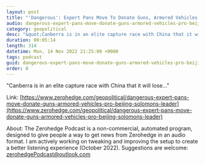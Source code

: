 ```yaml
---
layout: post
title: "'Dangerous': Expert Pans Move To Donate Guns, Armored Vehicles To Pro-Beijing Solomons Leader"
audio: dangerous-expert-pans-move-donate-guns-armored-vehicles-pro-beijing-solomons-leader-0
category: geopolitical
desc: "&quot;Canberra is in an elite capture race with China that it will lose...&quot;"
duration: 00:05:14
length: 314
datetime: Mon, 14 Nov 2022 21:25:00 +0000
tags: podcast
guid: dangerous-expert-pans-move-donate-guns-armored-vehicles-pro-beijing-solomons-leader-0
order: 0
---
```

&quot;Canberra is in an elite capture race with China that it will lose...&quot;

Link: [https://www.zerohedge.com/geopolitical/dangerous-expert-pans-move-donate-guns-armored-vehicles-pro-beijing-solomons-leader](https://www.zerohedge.com/geopolitical/dangerous-expert-pans-move-donate-guns-armored-vehicles-pro-beijing-solomons-leader)

About: The Zerohedge Podcast is a non-commercial, automated program, designed to give people a way to get news from Zerohedge in an audio format.  I am actively working on tweaking and improving the setup to create a better listening experience (October 2022).  Suggestions are welcome: [zerohedgePodcast@outlook.com](mailto:zerohedgePodcast@outlook.com)